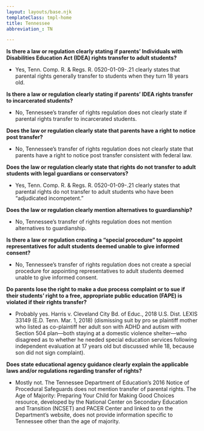 ```yaml
---
layout: layouts/base.njk
templateClass: tmpl-home
title: Tennessee
abbreviation_: TN

---
```

**Is there a law or regulation clearly stating if parents’ Individuals with Disabilities Education Act (IDEA) rights transfer to adult students?**

* Yes, Tenn. Comp. R. & Regs. R. 0520-01-09-.21 clearly states that parental rights generally transfer to students when they turn 18 years old.

**Is there a law or regulation clearly stating if parents’ IDEA rights transfer to incarcerated students?**

* No, Tennessee’s transfer of rights regulation does not clearly state if parental rights transfer to incarcerated students.

**Does the law or regulation clearly state that parents have a right to notice post transfer?**

* No, Tennessee’s transfer of rights regulation does not clearly state that parents have a right to notice post transfer consistent with federal law.

**Does the law or regulation clearly state that rights do not transfer to adult students with legal guardians or conservators?**

* Yes, Tenn. Comp. R. & Regs. R. 0520-01-09-.21 clearly states that parental rights do not transfer to adult students who have been “adjudicated incompetent.”

**Does the law or regulation clearly mention alternatives to guardianship?**

* No, Tennessee’s transfer of rights regulation does not mention alternatives to guardianship.

**Is there a law or regulation creating a “special procedure” to appoint representatives for adult students deemed unable to give informed consent?**

* No, Tennessee’s transfer of rights regulation does not create a special procedure for appointing representatives to adult students deemed unable to give informed consent.

**Do parents lose the right to make a due process complaint or to sue if their students’ right to a free, appropriate public education (FAPE) is violated if their rights transfer?**

* Probably yes. Harris v. Cleveland City Bd. of Educ., 2018 U.S. Dist. LEXIS 33149 (E.D. Tenn. Mar. 1, 2018) (dismissing suit by pro se plaintiff mother who listed as co-plaintiff her adult son with ADHD and autism with Section 504 plan—both staying at a domestic violence shelter—who disagreed as to whether he needed special education services following independent evaluation at 17 years old but discussed while 18, because son did not sign complaint).

**Does state educational agency guidance clearly explain the applicable laws and/or regulations regarding transfer of rights?**

* Mostly not. The Tennessee Department of Education’s 2016 Notice of Procedural Safeguards does not mention transfer of parental rights. The Age of Majority: Preparing Your Child for Making Good Choices resource, developed by the National Center on Secondary Education and Transition (NCSET) and PACER Center and linked to on the Department’s website, does not provide information specific to Tennessee other than the age of majority.